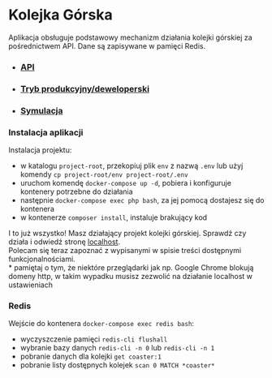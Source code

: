 # Kolejka Górska

Aplikacja obsługuje podstawowy mechanizm działania kolejki górskiej za pośrednictwem API. Dane są zapisywane w pamięci Redis.

- ### [API](README_PL_API.md)
- ### [Tryb produkcyjny/deweloperski](README_PL_PROD_DEV.md)
- ### [Symulacja](README_PL_SIM.md)

### Instalacja aplikacji

Instalacja projektu:
- w katalogu `project-root`, przekopiuj plik `env` z nazwą `.env` lub użyj komendy `cp project-root/env project-root/.env`
- uruchom komendę `docker-compose up -d`, pobiera i konfiguruje kontenery potrzebne do działania
- następnie `docker-compose exec php bash`, za jej pomocą dostajesz się do kontenera
- w kontenerze `composer install`, instaluje brakujący kod

I to już wszystko! Masz działający projekt kolejki górskiej. Sprawdź czy działa i odwiedź stronę [localhost](http://localhost/#).</br>
Polecam się teraz zapoznać z wypisanymi w spisie treści dostępnymi funkcjonalnościami.</br>
\* pamiętaj o tym, że niektóre przeglądarki jak np. Google Chrome blokują domeny http, w takim wypadku musisz zezwolić na działanie localhost w ustawieniach

### Redis
Wejście do kontenera `docker-compose exec redis bash`:
- wyczyszczenie pamięci `redis-cli flushall`
- wybranie bazy danych `redis-cli -n 0` lub `redis-cli -n 1`
- pobranie danych dla kolejki `get coaster:1`
- pobranie listy dostępnych kolejek `scan 0 MATCH *coaster*`
